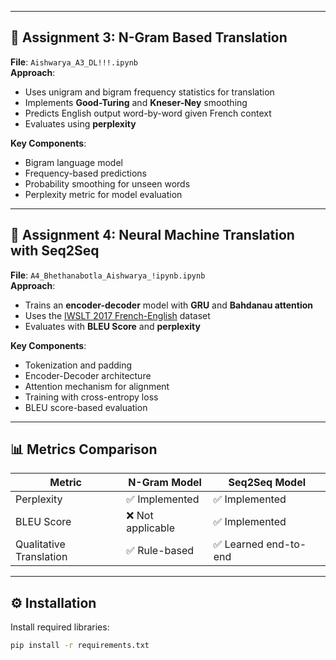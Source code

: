 
---

## 📘 Assignment 3: N-Gram Based Translation

**File**: `Aishwarya_A3_DL!!!.ipynb`  
**Approach**:  
- Uses unigram and bigram frequency statistics for translation
- Implements **Good-Turing** and **Kneser-Ney** smoothing
- Predicts English output word-by-word given French context
- Evaluates using **perplexity**

**Key Components**:
- Bigram language model
- Frequency-based predictions
- Probability smoothing for unseen words
- Perplexity metric for model evaluation

---

## 🤖 Assignment 4: Neural Machine Translation with Seq2Seq

**File**: `A4_Bhethanabotla_Aishwarya_!ipynb.ipynb`  
**Approach**:  
- Trains an **encoder-decoder** model with **GRU** and **Bahdanau attention**
- Uses the [IWSLT 2017 French-English](https://huggingface.co/datasets/iwslt2017) dataset
- Evaluates with **BLEU Score** and **perplexity**

**Key Components**:
- Tokenization and padding
- Encoder-Decoder architecture
- Attention mechanism for alignment
- Training with cross-entropy loss
- BLEU score-based evaluation

---

## 📊 Metrics Comparison

| Metric | N-Gram Model | Seq2Seq Model |
|--------|--------------|---------------|
| Perplexity | ✅ Implemented | ✅ Implemented |
| BLEU Score | ❌ Not applicable | ✅ Implemented |
| Qualitative Translation | ✅ Rule-based | ✅ Learned end-to-end |

---

## ⚙️ Installation

Install required libraries:

```bash
pip install -r requirements.txt

